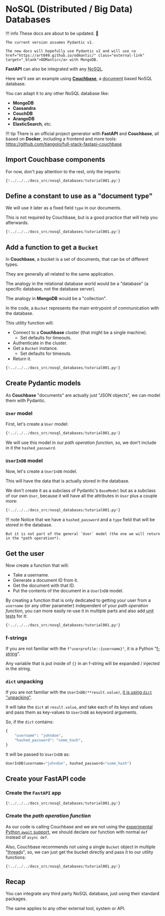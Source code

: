 # NoSQL (Distributed / Big Data) Databases

!!! info
    These docs are about to be updated. 🎉

    The current version assumes Pydantic v1.
    
    The new docs will hopefully use Pydantic v2 and will use <a href="https://art049.github.io/odmantic/" class="external-link" target="_blank">ODMantic</a> with MongoDB.

**FastAPI** can also be integrated with any <abbr title="Distributed database (Big Data), also 'Not Only SQL'">NoSQL</abbr>.

Here we'll see an example using **<a href="https://www.couchbase.com/" class="external-link" target="_blank">Couchbase</a>**, a <abbr title="Document here refers to a JSON object (a dict), with keys and values, and those values can also be other JSON objects, arrays (lists), numbers, strings, booleans, etc.">document</abbr> based NoSQL database.

You can adapt it to any other NoSQL database like:

* **MongoDB**
* **Cassandra**
* **CouchDB**
* **ArangoDB**
* **ElasticSearch**, etc.

!!! tip
    There is an official project generator with **FastAPI** and **Couchbase**, all based on **Docker**, including a frontend and more tools: <a href="https://github.com/tiangolo/full-stack-fastapi-couchbase" class="external-link" target="_blank">https://github.com/tiangolo/full-stack-fastapi-couchbase</a>

## Import Couchbase components

For now, don't pay attention to the rest, only the imports:

```Python hl_lines="3-5"
{!../../../docs_src/nosql_databases/tutorial001.py!}
```

## Define a constant to use as a "document type"

We will use it later as a fixed field `type` in our documents.

This is not required by Couchbase, but is a good practice that will help you afterwards.

```Python hl_lines="9"
{!../../../docs_src/nosql_databases/tutorial001.py!}
```

## Add a function to get a `Bucket`

In **Couchbase**, a bucket is a set of documents, that can be of different types.

They are generally all related to the same application.

The analogy in the relational database world would be a "database" (a specific database, not the database server).

The analogy in **MongoDB** would be a "collection".

In the code, a `Bucket` represents the main entrypoint of communication with the database.

This utility function will:

* Connect to a **Couchbase** cluster (that might be a single machine).
    * Set defaults for timeouts.
* Authenticate in the cluster.
* Get a `Bucket` instance.
    * Set defaults for timeouts.
* Return it.

```Python hl_lines="12-21"
{!../../../docs_src/nosql_databases/tutorial001.py!}
```

## Create Pydantic models

As **Couchbase** "documents" are actually just "JSON objects", we can model them with Pydantic.

### `User` model

First, let's create a `User` model:

```Python hl_lines="24-28"
{!../../../docs_src/nosql_databases/tutorial001.py!}
```

We will use this model in our *path operation function*, so, we don't include in it the `hashed_password`.

### `UserInDB` model

Now, let's create a `UserInDB` model.

This will have the data that is actually stored in the database.

We don't create it as a subclass of Pydantic's `BaseModel` but as a subclass of our own `User`, because it will have all the attributes in `User` plus a couple more:

```Python hl_lines="31-33"
{!../../../docs_src/nosql_databases/tutorial001.py!}
```

!!! note
    Notice that we have a `hashed_password` and a `type` field that will be stored in the database.

    But it is not part of the general `User` model (the one we will return in the *path operation*).

## Get the user

Now create a function that will:

* Take a username.
* Generate a document ID from it.
* Get the document with that ID.
* Put the contents of the document in a `UserInDB` model.

By creating a function that is only dedicated to getting your user from a `username` (or any other parameter) independent of your *path operation function*, you can more easily re-use it in multiple parts and also add <abbr title="Automated test, written in code, that checks if another piece of code is working correctly.">unit tests</abbr> for it:

```Python hl_lines="36-42"
{!../../../docs_src/nosql_databases/tutorial001.py!}
```

### f-strings

If you are not familiar with the `f"userprofile::{username}"`, it is a Python "<a href="https://docs.python.org/3/glossary.html#term-f-string" class="external-link" target="_blank">f-string</a>".

Any variable that is put inside of `{}` in an f-string will be expanded / injected in the string.

### `dict` unpacking

If you are not familiar with the `UserInDB(**result.value)`, <a href="https://docs.python.org/3/glossary.html#term-argument" class="external-link" target="_blank">it is using `dict` "unpacking"</a>.

It will take the `dict` at `result.value`, and take each of its keys and values and pass them as key-values to `UserInDB` as keyword arguments.

So, if the `dict` contains:

```Python
{
    "username": "johndoe",
    "hashed_password": "some_hash",
}
```

It will be passed to `UserInDB` as:

```Python
UserInDB(username="johndoe", hashed_password="some_hash")
```

## Create your **FastAPI** code

### Create the `FastAPI` app

```Python hl_lines="46"
{!../../../docs_src/nosql_databases/tutorial001.py!}
```

### Create the *path operation function*

As our code is calling Couchbase and we are not using the <a href="https://docs.couchbase.com/python-sdk/2.5/async-programming.html#asyncio-python-3-5" class="external-link" target="_blank">experimental Python <code>await</code> support</a>, we should declare our function with normal `def` instead of `async def`.

Also, Couchbase recommends not using a single `Bucket` object in multiple "<abbr title="A sequence of code being executed by the program, while at the same time, or at intervals, there can be others being executed too.">thread</abbr>s", so, we can just get the bucket directly and pass it to our utility functions:

```Python hl_lines="49-53"
{!../../../docs_src/nosql_databases/tutorial001.py!}
```

## Recap

You can integrate any third party NoSQL database, just using their standard packages.

The same applies to any other external tool, system or API.

